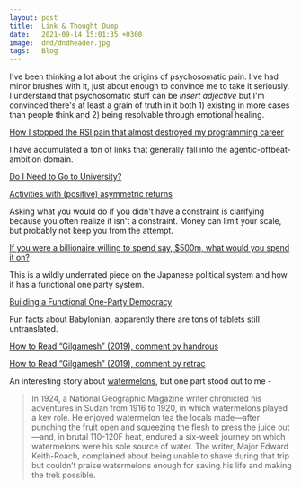 ```yaml
---
layout: post
title:  Link & Thought Dump
date:   2021-09-14 15:01:35 +0300
image:  dnd/dndheader.jpg
tags:   Blog
---
```


I've been thinking a lot about the origins of psychosomatic pain. I've had minor brushes with it, just about enough to convince me to take it seriously. I understand that psychosomatic stuff can be *insert adjective* but I'm convinced there's at least a grain of truth in it both 1) existing in more cases than people think and 2) being resolvable through emotional healing.<br>

[How I stopped the RSI pain that almost destroyed my programming career](https://news.ycombinator.com/item?id=12986759)

I have accumulated a ton of links that generally fall into the agentic-offbeat-ambition domain.<br>

[Do I Need to Go to University?](http://colah.github.io/posts/2020-05-University/)<br>

[Activities with (positive) asymmetric returns](https://blog.tjcx.me/p/activities-with-positive-asymmetric?s=r)

Asking what you would do if you didn't have a constraint is clarifying because you often realize it isn't a constraint. Money can limit your scale, but probably not keep you from the attempt.<br>

[If you were a billionaire willing to spend say, $500m, what would you spend it on?](https://twitter.com/krishnanrohit/status/1449375978191564805?t=QDnnoYHNruSB5xss3q-G5g&s=19)

This is a wildly underrated piece on the Japanese political system and how it has a functional one party system. <br>

[Building a Functional One-Party Democracy](https://tsangchungshu.medium.com/building-a-functional-one-party-democracy-5cb40cf1720f)

Fun facts about Babylonian, apparently there are tons of tablets still untranslated. <br>

[How to Read “Gilgamesh” (2019), comment by handrous](https://news.ycombinator.com/item?id=29082729)<br>

[How to Read “Gilgamesh” (2019), comment by retrac](https://news.ycombinator.com/item?id=29083089)<br>

An interesting story about [watermelons](https://seasonal.substack.com/p/watermelons?s=r), but one part stood out to me - <br>

>In 1924, a National Geographic Magazine writer chronicled his adventures in Sudan from 1916 to 1920, in which watermelons played a key role. He enjoyed watermelon tea the locals made—after punching the fruit open and squeezing the flesh to press the juice out—and, in brutal 110-120F heat, endured a six-week journey on which watermelons were his sole source of water. The writer, Major Edward Keith-Roach, complained about being unable to shave during that trip but couldn’t praise watermelons enough for saving his life and making the trek possible. 


